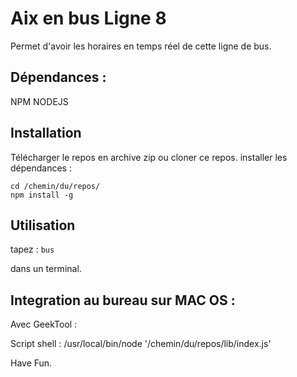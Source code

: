 # Aix en bus Ligne 8

Permet d'avoir les horaires en temps réel de cette ligne de bus.

## Dépendances :

NPM
NODEJS

## Installation

Télécharger le repos en archive zip ou cloner ce repos.
installer les dépendances :

```
cd /chemin/du/repos/
npm install -g
```

## Utilisation

tapez : ```bus```

dans un terminal.

## Integration au bureau sur MAC OS :

Avec GeekTool :

Script shell : /usr/local/bin/node '/chemin/du/repos/lib/index.js'

Have Fun.
